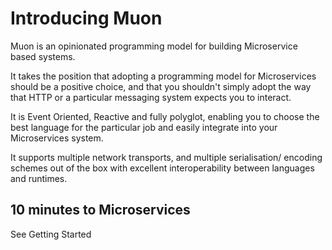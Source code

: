 # Introducing Muon

Muon is an opinionated programming model for building Microservice based systems.

It takes the position that adopting a programming model for Microservices should be a positive choice, and that you shouldn't simply adopt the way that HTTP or a particular messaging system expects you to interact.

It is Event Oriented, Reactive and fully polyglot, enabling you to choose the best language for the particular job and easily integrate into your Microservices system.

It supports multiple network transports, and multiple serialisation/ encoding schemes out of the box with excellent interoperability between languages and runtimes.

## 10 minutes to Microservices

See Getting Started

